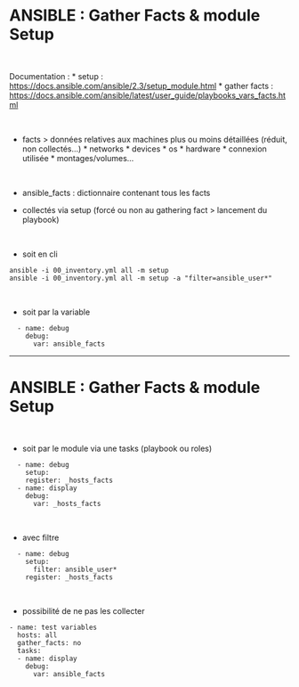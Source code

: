 

# ANSIBLE : Gather Facts & module Setup


<br>

Documentation : 
	* setup : https://docs.ansible.com/ansible/2.3/setup_module.html
	* gather facts : https://docs.ansible.com/ansible/latest/user_guide/playbooks_vars_facts.html

<br>

* facts > données relatives aux machines plus ou moins détaillées (réduit, non collectés...)
		* networks
		* devices
		* os
		* hardware
		* connexion utilisée
		* montages/volumes...

<br>

* ansible_facts : dictionnaire contenant tous les facts

* collectés via setup (forcé ou non au gathering fact > lancement du playbook)

<br>

* soit en cli 

```
ansible -i 00_inventory.yml all -m setup
ansible -i 00_inventory.yml all -m setup -a "filter=ansible_user*"
```
<br>

* soit par la variable

```
  - name: debug
    debug:
      var: ansible_facts
```

-----------------------------------------------------------------------------------------

# ANSIBLE : Gather Facts & module Setup


<br>

* soit par le module via une tasks (playbook ou roles)

```
  - name: debug
    setup:
    register: _hosts_facts
  - name: display
    debug:
      var: _hosts_facts
```

<br>

* avec filtre

```
  - name: debug
    setup:
      filter: ansible_user*
    register: _hosts_facts
```

<br>

* possibilité de ne pas les collecter

```
- name: test variables
  hosts: all
  gather_facts: no 
  tasks:
  - name: display
    debug:
      var: ansible_facts
```
